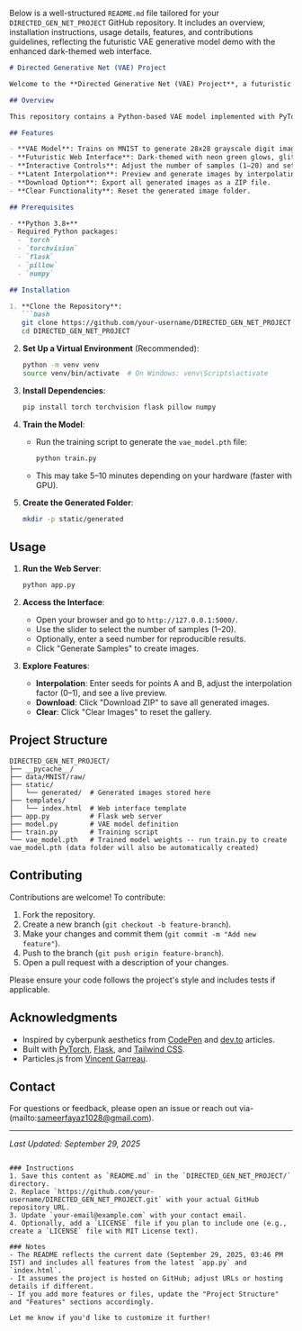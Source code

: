 Below is a well-structured `README.md` file tailored for your `DIRECTED_GEN_NET_PROJECT` GitHub repository. It includes an overview, installation instructions, usage details, features, and contributions guidelines, reflecting the futuristic VAE generative model demo with the enhanced dark-themed web interface.

```markdown
# Directed Generative Net (VAE) Project

Welcome to the **Directed Generative Net (VAE) Project**, a futuristic implementation of a Variational Autoencoder (VAE) trained on the MNIST dataset. This project features a cyberpunk-inspired web interface where users can generate MNIST-like digits, interpolate between latent representations, and download results—all wrapped in a sleek, dark-themed design with neon green accents.

## Overview

This repository contains a Python-based VAE model implemented with PyTorch, trained to generate handwritten digit images. The project includes a Flask web server with an interactive, futuristic interface powered by Tailwind CSS and particles.js. Key features include random seed generation, latent space interpolation, and ZIP file downloads.

## Features

- **VAE Model**: Trains on MNIST to generate 28x28 grayscale digit images.
- **Futuristic Web Interface**: Dark-themed with neon green glows, glitch animations, and particle effects.
- **Interactive Controls**: Adjust the number of samples (1–20) and set a random seed for reproducibility.
- **Latent Interpolation**: Preview and generate images by interpolating between two latent vectors.
- **Download Option**: Export all generated images as a ZIP file.
- **Clear Functionality**: Reset the generated image folder.

## Prerequisites

- **Python 3.8+**
- Required Python packages:
  - `torch`
  - `torchvision`
  - `flask`
  - `pillow`
  - `numpy`

## Installation

1. **Clone the Repository**:
   ```bash
   git clone https://github.com/your-username/DIRECTED_GEN_NET_PROJECT.git
   cd DIRECTED_GEN_NET_PROJECT
   ```

2. **Set Up a Virtual Environment** (Recommended):
   ```bash
   python -m venv venv
   source venv/bin/activate  # On Windows: venv\Scripts\activate
   ```

3. **Install Dependencies**:
   ```bash
   pip install torch torchvision flask pillow numpy
   ```

4. **Train the Model**:
   - Run the training script to generate the `vae_model.pth` file:
     ```bash
     python train.py
     ```
   - This may take 5–10 minutes depending on your hardware (faster with GPU).

5. **Create the Generated Folder**:
   ```bash
   mkdir -p static/generated
   ```

## Usage

1. **Run the Web Server**:
   ```bash
   python app.py
   ```

2. **Access the Interface**:
   - Open your browser and go to `http://127.0.0.1:5000/`.
   - Use the slider to select the number of samples (1–20).
   - Optionally, enter a seed number for reproducible results.
   - Click "Generate Samples" to create images.

3. **Explore Features**:
   - **Interpolation**: Enter seeds for points A and B, adjust the interpolation factor (0–1), and see a live preview.
   - **Download**: Click "Download ZIP" to save all generated images.
   - **Clear**: Click "Clear Images" to reset the gallery.

## Project Structure

```
DIRECTED_GEN_NET_PROJECT/
├── __pycache__/
├── data/MNIST/raw/
├── static/
│   └── generated/  # Generated images stored here
├── templates/
│   └── index.html  # Web interface template
├── app.py          # Flask web server
├── model.py        # VAE model definition
├── train.py        # Training script
└── vae_model.pth   # Trained model weights -- run train.py to create vae_model.pth (data folder will also be automatically created)
```

## Contributing

Contributions are welcome! To contribute:

1. Fork the repository.
2. Create a new branch (`git checkout -b feature-branch`).
3. Make your changes and commit them (`git commit -m "Add new feature"`).
4. Push to the branch (`git push origin feature-branch`).
5. Open a pull request with a description of your changes.

Please ensure your code follows the project's style and includes tests if applicable.


## Acknowledgments

- Inspired by cyberpunk aesthetics from [CodePen](https://codepen.io) and [dev.to](https://dev.to) articles.
- Built with [PyTorch](https://pytorch.org), [Flask](https://flask.palletsprojects.com), and [Tailwind CSS](https://tailwindcss.com).
- Particles.js from [Vincent Garreau](https://vincentgarreau.com).

## Contact

For questions or feedback, please open an issue or reach out via-(mailto:sameerfayaz1028@gmail.com).

---

*Last Updated: September 29, 2025*
```

### Instructions
1. Save this content as `README.md` in the `DIRECTED_GEN_NET_PROJECT/` directory.
2. Replace `https://github.com/your-username/DIRECTED_GEN_NET_PROJECT.git` with your actual GitHub repository URL.
3. Update `your-email@example.com` with your contact email.
4. Optionally, add a `LICENSE` file if you plan to include one (e.g., create a `LICENSE` file with MIT License text).

### Notes
- The README reflects the current date (September 29, 2025, 03:46 PM IST) and includes all features from the latest `app.py` and `index.html`.
- It assumes the project is hosted on GitHub; adjust URLs or hosting details if different.
- If you add more features or files, update the "Project Structure" and "Features" sections accordingly.

Let me know if you'd like to customize it further!
